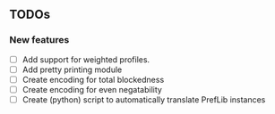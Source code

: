## TODOs

### New features

- [ ] Add support for weighted profiles.
- [ ] Add pretty printing module
- [ ] Create encoding for total blockedness
- [ ] Create encoding for even negatability
- [ ] Create (python) script to automatically translate PrefLib instances
